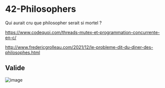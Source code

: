 # 42-Philosophers
Qui aurait cru que philosopher serait si mortel ?

https://www.codequoi.com/threads-mutex-et-programmation-concurrente-en-c/

http://www.fredericgrolleau.com/2021/12/le-probleme-dit-du-diner-des-philosophes.html

## Valide
![image](https://github.com/vfuster66/42-Philosophers/assets/124174795/a2b08f03-05df-49a2-927d-6b9f661056a9)

